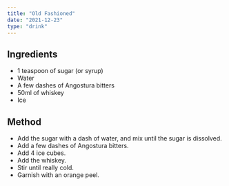 ```yaml
---
title: "Old Fashioned"
date: "2021-12-23"
type: "drink"
---
```


## Ingredients

- 1 teaspoon of sugar (or syrup)
- Water
- A few dashes of Angostura bitters
- 50ml of whiskey
- Ice

## Method

- Add the sugar with a dash of water, and mix until the sugar is dissolved.
- Add a few dashes of Angostura bitters.
- Add 4 ice cubes.
- Add the whiskey.
- Stir until really cold.
- Garnish with an orange peel.
